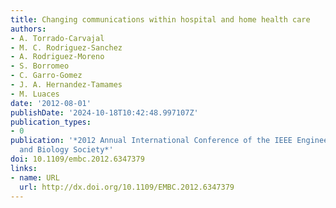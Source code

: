 ```yaml
---
title: Changing communications within hospital and home health care
authors:
- A. Torrado-Carvajal
- M. C. Rodriguez-Sanchez
- A. Rodriguez-Moreno
- S. Borromeo
- C. Garro-Gomez
- J. A. Hernandez-Tamames
- M. Luaces
date: '2012-08-01'
publishDate: '2024-10-18T10:42:48.997107Z'
publication_types:
- 0
publication: '*2012 Annual International Conference of the IEEE Engineering in Medicine
  and Biology Society*'
doi: 10.1109/embc.2012.6347379
links:
- name: URL
  url: http://dx.doi.org/10.1109/EMBC.2012.6347379
---
```

